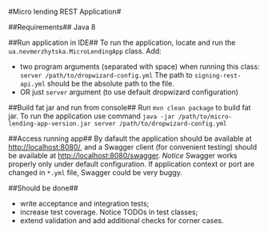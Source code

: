 #Micro lending REST Application#

##Requirements##
Java 8

##Run application in IDE##
To run the application, locate and run the `ua.nevmerzhytska.MicroLendingApp` class.
Add:

 * two program arguments (separated with space) when running this class: `server /path/to/dropwizard-config.yml` 
 The path to `signing-rest-api.yml` should be the absolute path to the file.
 * OR just `server` argument (to use default dropwizard configuration)

##Build fat jar and run from console##
Run `mvn clean package` to build fat jar.
To run the application use command `java -jar /path/to/micro-lending-app-version.jar server /path/to/dropwizard-config.yml`

##Access running app##
By dafault the application should be available at [http://localhost:8080/](http://localhost:8080/), 
and a Swagger client (for convenient testing) should be available at [http://localhost:8080/swagger](http://localhost:8080/swagger).
*Notice* Swagger works properly only under default configuration. If application context or port are changed in `*.yml` file, Swagger could be very buggy.

##Should be done##
* write acceptance and integration tests;
* increase test coverage. Notice TODOs in test classes;
* extend validation and add additional checks for corner cases.
